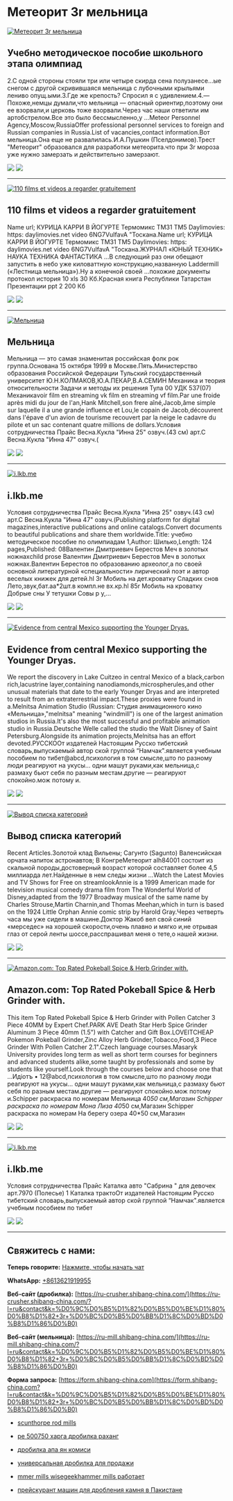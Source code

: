 # Метеорит 3r мельница

<a href="https://swt.shibang-china.com/?l=ru&img&k=%D0%9C%D0%B5%D1%82%D0%B5%D0%BE%D1%80%D0%B8%D1%82+3r+%D0%BC%D0%B5%D0%BB%D1%8C%D0%BD%D0%B8%D1%86%D0%B0" target="_blank">![Метеорит 3r мельница](http://static.shibang-china.com/all-800x300/952.jpg)</a>

## Учебно методическое пособие школьного этапа олимпиад
2.С одной стороны стояли три или четыре скирда сена полузанесе…ые снегом с другой скривившаяся мельница с лубочными крыльями лениво опущ.ыми.3.Где же крепость? Спросил я с удивлением.4.— Похоже,немцы думали,что мельница — опасный ориентир,поэтому они ее взорвали,и церковь тоже взорвали.Через час наши ответили им артобстрелом.Все это было бессмысленно,у …Meteor Personnel Agency,Moscow,RussiaOffer professional personnel services to foreign and Russian companies in Russia.List of vacancies,contact information.Вот мельница.Она еще не развалилась.И.А.Пушкин (Пселдонимов).Трест &quot;Метеорит&quot; образовался для разработки метеорита.что при 3r мороза уже нужно замерзать и действительно замерзают.


<a href="https://whatsapp.shibangsoft.com/WhatsApp.php" target="_blank" title="WhatsApp">![](http://static.shibang-china.com/icon/whatsapp.png)</a> <a href="https://swt.shibang-china.com/?l=ru&icon&k=%D0%9C%D0%B5%D1%82%D0%B5%D0%BE%D1%80%D0%B8%D1%82+3r+%D0%BC%D0%B5%D0%BB%D1%8C%D0%BD%D0%B8%D1%86%D0%B0" target="_blank">![](http://static.shibang-china.com/icon/chat-ru.png)</a>

---

<a href="https://swt.shibang-china.com/?l=ru&img&k=%D0%9C%D0%B5%D1%82%D0%B5%D0%BE%D1%80%D0%B8%D1%82+3r+%D0%BC%D0%B5%D0%BB%D1%8C%D0%BD%D0%B8%D1%86%D0%B0" target="_blank">![110 films et videos a regarder gratuitement](http://static.shibang-china.com/all-800x300/149.jpg)</a>

## 110 films et videos a regarder gratuitement
Name url; КУРИЦА КАРРИ В ЙОГУРТЕ Термомикс ТМ31 ТМ5 Daylimovies: https: daylimovies.net video 6NG7VuIfavA &quot;Тоскана.Name url; КУРИЦА КАРРИ В ЙОГУРТЕ Термомикс ТМ31 ТМ5 Daylimovies: https: daylimovies.net video 6NG7VuIfavA &quot;Тоскана.ЖУРНАЛ &#171;ЮНЫЙ ТЕХНИК&#187; НАУКА ТЕХНИКА ФАНТАСТИКА …В следующий раз они обещают запустить в небо уже киловаттную конструкцию,названную Laddermill (&#171;Лестница мельница&#187;).Ну а конечной своей …похожие документы протокол история 10 xls 30 Кб.Красная книга Республики Татарстан Презентации ppt 2 200 Кб


<a href="https://whatsapp.shibangsoft.com/WhatsApp.php" target="_blank" title="WhatsApp">![](http://static.shibang-china.com/icon/whatsapp.png)</a> <a href="https://swt.shibang-china.com/?l=ru&icon&k=%D0%9C%D0%B5%D1%82%D0%B5%D0%BE%D1%80%D0%B8%D1%82+3r+%D0%BC%D0%B5%D0%BB%D1%8C%D0%BD%D0%B8%D1%86%D0%B0" target="_blank">![](http://static.shibang-china.com/icon/chat-ru.png)</a>

---

<a href="https://swt.shibang-china.com/?l=ru&img&k=%D0%9C%D0%B5%D1%82%D0%B5%D0%BE%D1%80%D0%B8%D1%82+3r+%D0%BC%D0%B5%D0%BB%D1%8C%D0%BD%D0%B8%D1%86%D0%B0" target="_blank">![Мельница](http://static.shibang-china.com/all-800x300/744.jpg)</a>

## Мельница
Мельница — это самая знаменитая российская фолк рок группа.Основана 15 октября 1999 в Москве.Пять.Министерство образования Российской Федерации Тульский государственный университет Ю.Н.КОЛМАКОВ,Ю.А.ПЕКАР,В.А.СЕМИН Механика и теория относительности Задачи и методы их решения Тула 00 УДК 537(07) Механикаvoir film en streaming vk film en streaming vf film.Par une froide apr&#232;s midi du jour de l'an,Hank Mitchell,son frere a&#238;n&#233;,Jacob,&#226;me simple sur laquelle il a une grande influence et Lou,le copain de Jacob,d&#233;couvrent dans l'&#233;pave d'un avion de tourisme recouvert par la neige le cadavre du pilote et un sac contenant quatre millions de dollars.Условия сотрудничества Прайс Весна.Кукла &quot;Инна 25&quot; озвуч.(43 см) арт.С Весна.Кукла &quot;Инна 47&quot; озвуч.(


<a href="https://whatsapp.shibangsoft.com/WhatsApp.php" target="_blank" title="WhatsApp">![](http://static.shibang-china.com/icon/whatsapp.png)</a> <a href="https://swt.shibang-china.com/?l=ru&icon&k=%D0%9C%D0%B5%D1%82%D0%B5%D0%BE%D1%80%D0%B8%D1%82+3r+%D0%BC%D0%B5%D0%BB%D1%8C%D0%BD%D0%B8%D1%86%D0%B0" target="_blank">![](http://static.shibang-china.com/icon/chat-ru.png)</a>

---

<a href="https://swt.shibang-china.com/?l=ru&img&k=%D0%9C%D0%B5%D1%82%D0%B5%D0%BE%D1%80%D0%B8%D1%82+3r+%D0%BC%D0%B5%D0%BB%D1%8C%D0%BD%D0%B8%D1%86%D0%B0" target="_blank">![i.lkb.me](http://static.shibang-china.com/all-800x300/477.jpg)</a>

## i.lkb.me
Условия сотрудничества Прайс Весна.Кукла &quot;Инна 25&quot; озвуч.(43 см) арт.С Весна.Кукла &quot;Инна 47&quot; озвуч.(Publishing platform for digital magazines,interactive publications and online catalogs.Convert documents to beautiful publications and share them worldwide.Title: учебно методическое пособие по олимпиадам 1,Author: Шилько,Length: 124 pages,Published: 08Валентин Дмитриевич Берестов Меч в золотых ножнахchild prose Валентин Дмитриевич Берестов Меч в золотых ножнах.Валентин Берестов по образованию археолог,а по своей основной литературной &#171;специальности&#187; лирический поэт и автор веселых книжек для детей.hl 3r Мобиль на дет.кроватку Сладких снов Лето,звук,бат.aa*2шт.в компл.не вх.кр.hl 85r Мобиль на кроватку Добрые сны У тетушки Совы р у,…


<a href="https://whatsapp.shibangsoft.com/WhatsApp.php" target="_blank" title="WhatsApp">![](http://static.shibang-china.com/icon/whatsapp.png)</a> <a href="https://swt.shibang-china.com/?l=ru&icon&k=%D0%9C%D0%B5%D1%82%D0%B5%D0%BE%D1%80%D0%B8%D1%82+3r+%D0%BC%D0%B5%D0%BB%D1%8C%D0%BD%D0%B8%D1%86%D0%B0" target="_blank">![](http://static.shibang-china.com/icon/chat-ru.png)</a>

---

<a href="https://swt.shibang-china.com/?l=ru&img&k=%D0%9C%D0%B5%D1%82%D0%B5%D0%BE%D1%80%D0%B8%D1%82+3r+%D0%BC%D0%B5%D0%BB%D1%8C%D0%BD%D0%B8%D1%86%D0%B0" target="_blank">![Evidence from central Mexico supporting the Younger Dryas.](http://static.shibang-china.com/all-800x300/253.jpg)</a>

## Evidence from central Mexico supporting the Younger Dryas.
We report the discovery in Lake Cuitzeo in central Mexico of a black,carbon rich,lacustrine layer,containing nanodiamonds,microspherules,and other unusual materials that date to the early Younger Dryas and are interpreted to result from an extraterrestrial impact.These proxies were found in a.Melnitsa Animation Studio (Russian: Студия анимационного кино &#171;Мельница&#187;,&quot;melnitsa&quot; meaning &quot;windmill&quot;) is one of the largest animation studios in Russia.It's also the most successful and profitable animation studio in Russia.Deutsche Welle called the studio the Walt Disney of Saint Petersburg.Alongside its animation projects,Melnitsa has an effort devoted.РУССКООт издателей Настоящим Русско тибетский словарь,выпускаемый автор&#173; ской группой “Намчак&quot;.является учебным пособием по тибет&#173;@abcd,психология в том смысле,што по разному люди реагируют на укусы… одни машут руками,как мельница,с размаху бьют себя по разным местам.другие — реагируют спокойно.мож потому и.


<a href="https://whatsapp.shibangsoft.com/WhatsApp.php" target="_blank" title="WhatsApp">![](http://static.shibang-china.com/icon/whatsapp.png)</a> <a href="https://swt.shibang-china.com/?l=ru&icon&k=%D0%9C%D0%B5%D1%82%D0%B5%D0%BE%D1%80%D0%B8%D1%82+3r+%D0%BC%D0%B5%D0%BB%D1%8C%D0%BD%D0%B8%D1%86%D0%B0" target="_blank">![](http://static.shibang-china.com/icon/chat-ru.png)</a>

---

<a href="https://swt.shibang-china.com/?l=ru&img&k=%D0%9C%D0%B5%D1%82%D0%B5%D0%BE%D1%80%D0%B8%D1%82+3r+%D0%BC%D0%B5%D0%BB%D1%8C%D0%BD%D0%B8%D1%86%D0%B0" target="_blank">![Вывод списка категорий](http://static.shibang-china.com/all-800x300/1456.jpg)</a>

## Вывод списка категорий
Recent Articles.Золотой клад Вильены; Сагунто (Sagunto) Валенсийская орчата напиток астронавтов; В КонгреМетеорит alh84001 состоит из скальной породы,достоверный возраст которой составляет более 4,5 миллиарда лет.Найденные в нем следы жизни …Watch the Latest Movies and TV Shows for Free on streamlookAnnie is a 1999 American made for television musical comedy drama film from The Wonderful World of Disney,adapted from the 1977 Broadway musical of the same name by Charles Strouse,Martin Charnin,and Thomas Meehan,which in turn is based on the 1924 Little Orphan Annie comic strip by Harold Gray.Через четверть часа мы уже сидели в машине.Доктор Жакоб вел свой синий &#171;мерседес&#187; на хорошей скорости,очень плавно и мягко и,не отрывая глаз от серой ленты шоссе,расспрашивал меня о тете,о нашей жизни.


<a href="https://whatsapp.shibangsoft.com/WhatsApp.php" target="_blank" title="WhatsApp">![](http://static.shibang-china.com/icon/whatsapp.png)</a> <a href="https://swt.shibang-china.com/?l=ru&icon&k=%D0%9C%D0%B5%D1%82%D0%B5%D0%BE%D1%80%D0%B8%D1%82+3r+%D0%BC%D0%B5%D0%BB%D1%8C%D0%BD%D0%B8%D1%86%D0%B0" target="_blank">![](http://static.shibang-china.com/icon/chat-ru.png)</a>

---

<a href="https://swt.shibang-china.com/?l=ru&img&k=%D0%9C%D0%B5%D1%82%D0%B5%D0%BE%D1%80%D0%B8%D1%82+3r+%D0%BC%D0%B5%D0%BB%D1%8C%D0%BD%D0%B8%D1%86%D0%B0" target="_blank">![Amazon.com: Top Rated Pokeball Spice &amp; Herb Grinder with.](http://static.shibang-china.com/all-800x300/1516.jpg)</a>

## Amazon.com: Top Rated Pokeball Spice &amp; Herb Grinder with.
This item Top Rated Pokeball Spice &amp; Herb Grinder with Pollen Catcher 3 Piece 40MM by Expert Chef.PARK AVE Death Star Herb Spice Grinder Aluminum 3 Piece 40mm (1.5&quot;) with Catcher and Gift Box.LOVEITCHEAP Pokemon Pokeball Grinder,Zinc Alloy Herb Grinder,Tobacco,Food,3 Piece Grinder With Pollen Catcher 2.1&quot;.Czech language courses.Masaryk University provides long term as well as short term courses for beginners and advanced students alike,some taught by professionals and some by students like yourself.Look through the courses below and choose one that …Идiотъ • 12@abcd,психология в том смысле,што по разному люди реагируют на укусы… одни машут руками,как мельница,с размаху бьют себя по разным местам.другие — реагируют спокойно.мож потому и.Schipper раскраска по номерам Мельница 40*50 см,Магазин Schipper раскраска по номерам Мона Лиза 40*50 см,Магазин Schipper раскраска по номерам На берегу озера 40*50 см,Магазин


<a href="https://whatsapp.shibangsoft.com/WhatsApp.php" target="_blank" title="WhatsApp">![](http://static.shibang-china.com/icon/whatsapp.png)</a> <a href="https://swt.shibang-china.com/?l=ru&icon&k=%D0%9C%D0%B5%D1%82%D0%B5%D0%BE%D1%80%D0%B8%D1%82+3r+%D0%BC%D0%B5%D0%BB%D1%8C%D0%BD%D0%B8%D1%86%D0%B0" target="_blank">![](http://static.shibang-china.com/icon/chat-ru.png)</a>

---

<a href="https://swt.shibang-china.com/?l=ru&img&k=%D0%9C%D0%B5%D1%82%D0%B5%D0%BE%D1%80%D0%B8%D1%82+3r+%D0%BC%D0%B5%D0%BB%D1%8C%D0%BD%D0%B8%D1%86%D0%B0" target="_blank">![i.lkb.me](http://static.shibang-china.com/all-800x300/1383.jpg)</a>

## i.lkb.me
Условия сотрудничества Прайс Каталка авто &quot;Сабрина &quot; для девочек арт.7970 (Полесье) 1 Каталка трактоОт издателей Настоящим Русско тибетский словарь,выпускаемый автор&#173; ской группой “Намчак&quot;.является учебным пособием по тибет&#173;

<a href="https://whatsapp.shibangsoft.com/WhatsApp.php" target="_blank" title="WhatsApp">![](http://static.shibang-china.com/icon/whatsapp.png)</a> <a href="https://swt.shibang-china.com/?l=ru&icon&k=%D0%9C%D0%B5%D1%82%D0%B5%D0%BE%D1%80%D0%B8%D1%82+3r+%D0%BC%D0%B5%D0%BB%D1%8C%D0%BD%D0%B8%D1%86%D0%B0" target="_blank">![](http://static.shibang-china.com/icon/chat-ru.png)</a>

---
## Свяжитесь с нами:

**Теперь говорите:** [Нажмите, чтобы начать чат](https://swt.shibang-china.com?l=ru&contact&k=%D0%9C%D0%B5%D1%82%D0%B5%D0%BE%D1%80%D0%B8%D1%82+3r+%D0%BC%D0%B5%D0%BB%D1%8C%D0%BD%D0%B8%D1%86%D0%B0)

**WhatsApp:**  [+8613621919955](https://whatsapp.shibangsoft.com/WhatsApp.php)

**Веб-сайт (дробилка):** [https://ru-crusher.shibang-china.com/](https://ru-crusher.shibang-china.com/?l=ru&contact&k=%D0%9C%D0%B5%D1%82%D0%B5%D0%BE%D1%80%D0%B8%D1%82+3r+%D0%BC%D0%B5%D0%BB%D1%8C%D0%BD%D0%B8%D1%86%D0%B0)

**Веб-сайт (мельница):** [https://ru-mill.shibang-china.com/](https://ru-mill.shibang-china.com/?l=ru&contact&k=%D0%9C%D0%B5%D1%82%D0%B5%D0%BE%D1%80%D0%B8%D1%82+3r+%D0%BC%D0%B5%D0%BB%D1%8C%D0%BD%D0%B8%D1%86%D0%B0)

**Форма запроса:** [https://form.shibang-china.com](https://form.shibang-china.com?l=ru&contact&k=%D0%9C%D0%B5%D1%82%D0%B5%D0%BE%D1%80%D0%B8%D1%82+3r+%D0%BC%D0%B5%D0%BB%D1%8C%D0%BD%D0%B8%D1%86%D0%B0)

* [scunthorpe rod mills](../132/scunthorpe%20rod%20mills.md)

* [pe 500750 харга дробилка раханг](../132/pe%20500750%20%D1%85%D0%B0%D1%80%D0%B3%D0%B0%20%D0%B4%D1%80%D0%BE%D0%B1%D0%B8%D0%BB%D0%BA%D0%B0%20%D1%80%D0%B0%D1%85%D0%B0%D0%BD%D0%B3.md)

* [дробилка апа ян комиси](../133/%D0%B4%D1%80%D0%BE%D0%B1%D0%B8%D0%BB%D0%BA%D0%B0%20%D0%B0%D0%BF%D0%B0%20%D1%8F%D0%BD%20%D0%BA%D0%BE%D0%BC%D0%B8%D1%81%D0%B8.md)

* [универсальная дробилка для продажи](../133/%D1%83%D0%BD%D0%B8%D0%B2%D0%B5%D1%80%D1%81%D0%B0%D0%BB%D1%8C%D0%BD%D0%B0%D1%8F%20%D0%B4%D1%80%D0%BE%D0%B1%D0%B8%D0%BB%D0%BA%D0%B0%20%D0%B4%D0%BB%D1%8F%20%D0%BF%D1%80%D0%BE%D0%B4%D0%B0%D0%B6%D0%B8.md)

* [mmer mills wisegeekhammer mills работает](../131/mmer%20mills%20wisegeekhammer%20mills%20%D1%80%D0%B0%D0%B1%D0%BE%D1%82%D0%B0%D0%B5%D1%82.md)

* [прейскурант машин для дробления камня в Пакистане](../134/%D0%BF%D1%80%D0%B5%D0%B9%D1%81%D0%BA%D1%83%D1%80%D0%B0%D0%BD%D1%82%20%D0%BC%D0%B0%D1%88%D0%B8%D0%BD%20%D0%B4%D0%BB%D1%8F%20%D0%B4%D1%80%D0%BE%D0%B1%D0%BB%D0%B5%D0%BD%D0%B8%D1%8F%20%D0%BA%D0%B0%D0%BC%D0%BD%D1%8F%20%D0%B2%20%D0%9F%D0%B0%D0%BA%D0%B8%D1%81%D1%82%D0%B0%D0%BD%D0%B5.md)
